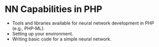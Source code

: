# NN Capabilities in PHP

* Tools and libraries available for neural network development in PHP (e.g., PHP-ML).
* Setting up your environment.
* Writing basic code for a simple neural network.
